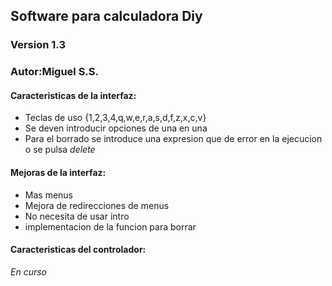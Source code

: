 ## Software para calculadora Diy
### Version 1.3
### Autor:Miguel S.S.
#### Caracteristicas de la interfaz:
* Teclas de uso {1,2,3,4,q,w,e,r,a,s,d,f,z,x,c,v}
* Se deven introducir opciones de una en una
* Para el borrado se introduce una expresion que de error en la ejecucion o se pulsa *delete*
#### Mejoras de la interfaz:
* Mas menus
* Mejora de redirecciones de menus
* No necesita de usar intro
* implementacion de la funcion para borrar
#### Caracteristicas del controlador:
*En curso*
